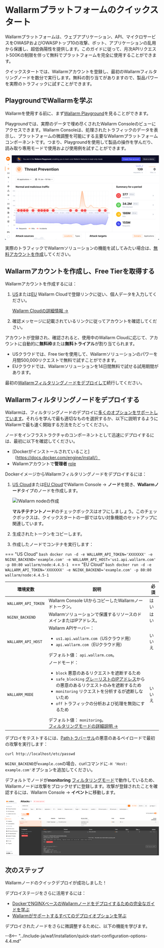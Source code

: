 [operation-mode-rule-docs]: user-guides/rules/wallarm-mode-rule.md
[filtration-modes-docs]: admin-en/configure-wallarm-mode.md
[graylist-docs]: user-guides/ip-lists/graylist.md
[wallarm-cloud-docs]: about-wallarm/overview.md#cloud
[user-roles-docs]: user-guides/settings/users.md
[rules-docs]: user-guides/rules/intro.md
[ip-lists-docs]: user-guides/ip-lists/overview.md
[integration-docs]: user-guides/settings/integrations/integrations-intro.md
[trigger-docs]: user-guides/triggers/triggers.md
[application-docs]: user-guides/settings/applications.md
[events-docs]: user-guides/events/check-attack.md
[sqli-attack-desc]: attacks-vulns-list.md#sql-injection
[xss-attack-desc]: attacks-vulns-list.md#crosssite-scripting-xss

# Wallarmプラットフォームのクイックスタート

Wallarmプラットフォームは、ウェブアプリケーション、API、マイクロサービスをOWASPおよびOWASPトップ10の攻撃、ボット、アプリケーションの乱用から保護し、超低偽陽性を提供します。このガイドに従って、月次APIリクエスト500Kの制限を伴って無料でプラットフォームを完全に使用することができます。

クイックスタートでは、Wallarmアカウントを登録し、最初のWallarmフィルタリングノードを数分で実行します。無料の割り当てがありますので、製品パワーを実際のトラフィックに試すことができます。

## PlaygroundでWallarmを学ぶ

Wallarmを使用する前に、まず[Wallarm Playground](https://my.us1.wallarm.com/playground)を見ることができます。

Playgroundでは、実際のデータで埋め尽くされたWallarm Consoleのビューにアクセスできます。Wallarm Consoleは、処理されたトラフィックのデータを表示し、プラットフォームの微調整を可能にする主要なWallarmプラットフォームコンポーネントです。つまり、Playgroundを使用して製品の操作を学んだり、読み取り専用モードで使用および使用例を試すことができます。

![!アカウント作成のUI](images/playground.png)

実際のトラフィックでWallarmソリューションの機能を試してみたい場合は、[無料アカウントを作成](#create-wallarm-account-and-get-free-tier)してください。

## Wallarmアカウントを作成し、Free Tierを取得する

Wallarmアカウントを作成するには：

1. [US](https://us1.my.wallarm.com/signup)または[EU](https://my.wallarm.com/signup) Wallarm Cloudで登録リンクに従い、個人データを入力してください。

    [Wallarm Cloudの詳細情報 →](about-wallarm/overview.md#cloud)
1. 確認メッセージに記載されているリンクに従ってアカウントを確認してください。

アカウントが登録され、確認されると、使用中のWallarm Cloudに応じて、アカウントに自動的に**無料枠**または**無料トライアル**が割り当てられます。

* USクラウドでは、Free tierを使用して、Wallarmソリューションのパワーを月間500,000リクエストで無料で試すことができます。
* EUクラウドでは、Wallarmソリューションを14日間無料で試せる試用期間があります。

最初の[Wallarmフィルタリングノードをデプロイして](#deploy-wallarm-filtering-node)続行してください。

## Wallarmフィルタリングノードをデプロイする

Wallarmは、フィルタリングノードのデプロイに[多くのオプションをサポートしています](installation/supported-deployment-options.md)。それらを学んで最も適切なものを選択するか、以下に説明するようにWallarmで最も速く開始する方法をたどってください。

ノードをインフラストラクチャのコンポーネントとして迅速にデプロイするには、最初に以下を確認してください。

* [Dockerがインストールされていること]（https://docs.docker.com/engine/install/）
* Wallarmアカウントで**管理者** [role][user-roles-docs]

DockerイメージからWallarmフィルタリングノードをデプロイするには：

1. [US Cloud](https://us1.my.wallarm.com/nodes)または[EU Cloud](https://my.wallarm.com/nodes)でWallarm Console → **ノード**を開き、**Wallarmノード**タイプのノードを作成します。

    ![!Wallarm nodeの作成](images/create-wallarm-node-empty-list.png)

    **マルチテナントノード**のチェックボックスはオフにしましょう。このチェックボックスは、クイックスタートの一部ではない対象機能のセットアップに関連しています。
1. 生成されたトークンをコピーします。
1. 作成したノードでコンテナを実行します：

=== "US Cloud"
    ```bash
    docker run -d -e WALLARM_API_TOKEN='XXXXXXX' -e NGINX_BACKEND='example.com' -e WALLARM_API_HOST='us1.api.wallarm.com' -p 80:80 wallarm/node:4.4.5-1
    ```
=== "EU Cloud"
    ```bash
    docker run -d -e WALLARM_API_TOKEN='XXXXXXX' -e NGINX_BACKEND='example.com' -p 80:80 wallarm/node:4.4.5-1
    ```

環境変数 | 説明 | 必須
--- | ---- | ----
`WALLARM_API_TOKEN` | Wallarm Console UIからコピーしたWallarmノードトークン。 | はい
`NGINX_BACKEND` | Wallarmソリューションで保護するリソースのドメインまたはIPアドレス。 | はい
`WALLARM_API_HOST` | Wallarm APIサーバー：<ul><li>`us1.api.wallarm.com`（USクラウド用）</li><li>`api.wallarm.com`（EUクラウド用）</li></ul>デフォルト値： `api.wallarm.com`。 | いいえ
`WALLARM_MODE` | ノードモード：<ul><li>`block` 悪意のあるリクエストを遮断するため</li><li>`safe_blocking` [グレーリストのIPアドレス][graylist-docs]からの悪意のあるリクエストのみを遮断するため</li><li>`monitoring` リクエストを分析するが遮断しないため</li><li>`off` トラフィックの分析および処理を無効にするため</li></ul>デフォルト値： `monitoring`。<br>[フィルタリングモードの詳細説明 →][filtration-modes-docs] | いいえ

デプロイをテストするには、[Pathトラバーサル](attacks-vulns-list.md#path-traversal)の悪意のあるペイロードで最初の攻撃を実行します：

```
curl http://localhost/etc/passwd
```

`NGINX_BACKEND`が`example.com`の場合、curlコマンドに`-H 'Host: example.com'`オプションを追加してください。

デフォルトでノードが**monitoring** [フィルタリングモード](admin-en/configure-wallarm-mode.md#available-filtration-modes)で動作しているため、Wallarmノードは攻撃をブロックせずに登録します。攻撃が登録されたことを確認するには、Wallarm Console → **イベント**に移動します。

![!インターフェースの攻撃](images/admin-guides/test-attacks-quickstart.png)

## 次のステップ

Wallarmノードのクイックデプロイが成功しました！

デプロイステージをさらに活用するには：

* [DockerでNGINXベースのWallarmノードをデプロイするための完全なガイドを学ぶ](admin-en/installation-docker-en.md)
* [Wallarmがサポートするすべてのデプロイオプションを学ぶ](installation/supported-deployment-options.md)

デプロイされたノードをさらに微調整するために、以下の機能を学びます。

--8<-- "../include-ja/waf/installation/quick-start-configuration-options-4.4.md"